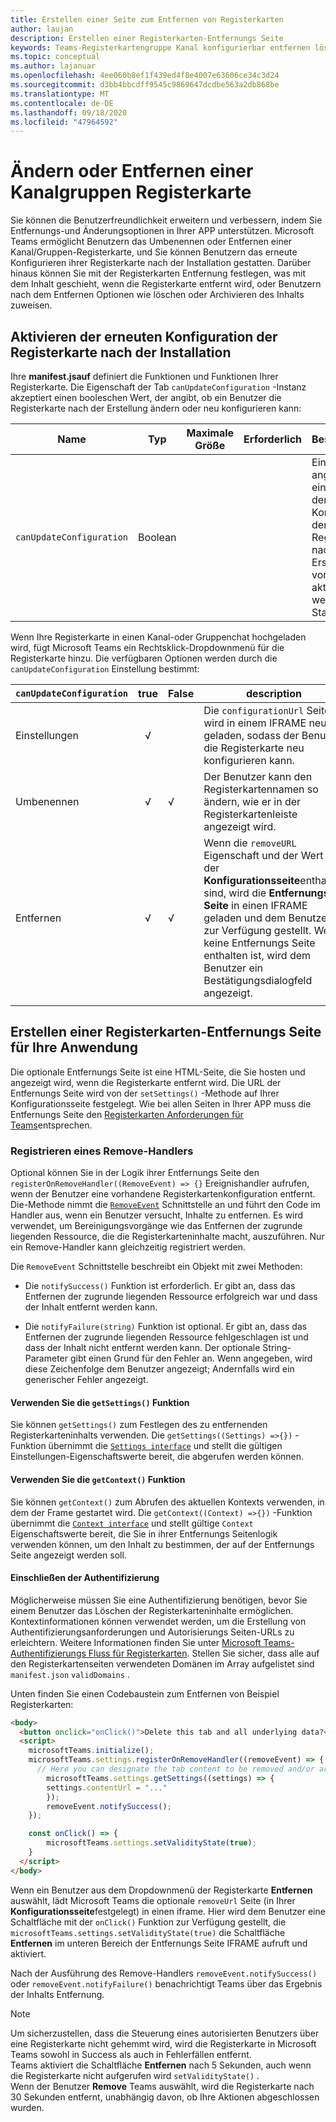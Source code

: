 ```yaml
---
title: Erstellen einer Seite zum Entfernen von Registerkarten
author: laujan
description: Erstellen einer Registerkarten-Entfernungs Seite
keywords: Teams-Registerkartengruppe Kanal konfigurierbar entfernen löschen
ms.topic: conceptual
ms.author: lajanuar
ms.openlocfilehash: 4ee060b8ef1f439ed4f8e4007e63606ce34c3d24
ms.sourcegitcommit: d3bb4bbcdff9545c9869647dcdbe563a2db868be
ms.translationtype: MT
ms.contentlocale: de-DE
ms.lasthandoff: 09/18/2020
ms.locfileid: "47964592"
---
```

# <a name="modify-or-remove-a-channel-group-tab"></a>Ändern oder Entfernen einer Kanalgruppen Registerkarte

Sie können die Benutzerfreundlichkeit erweitern und verbessern, indem Sie Entfernungs-und Änderungsoptionen in Ihrer APP unterstützen. Microsoft Teams ermöglicht Benutzern das Umbenennen oder Entfernen einer Kanal/Gruppen-Registerkarte, und Sie können Benutzern das erneute Konfigurieren ihrer Registerkarte nach der Installation gestatten. Darüber hinaus können Sie mit der Registerkarten Entfernung festlegen, was mit dem Inhalt geschieht, wenn die Registerkarte entfernt wird, oder Benutzern nach dem Entfernen Optionen wie löschen oder Archivieren des Inhalts zuweisen.

## <a name="enable-your-tab-to-be-reconfigured-after-installation"></a>Aktivieren der erneuten Konfiguration der Registerkarte nach der Installation

Ihre **manifest.jsauf** definiert die Funktionen und Funktionen Ihrer Registerkarte. Die Eigenschaft der Tab `canUpdateConfiguration` -Instanz akzeptiert einen booleschen Wert, der angibt, ob ein Benutzer die Registerkarte nach der Erstellung ändern oder neu konfigurieren kann:

|Name| Typ| Maximale Größe | Erforderlich | Beschreibung|
|---|---|---|---|---|
|`canUpdateConfiguration`|Boolean|||Ein Wert, der angibt, ob eine Instanz der Konfiguration der Registerkarte nach der Erstellung vom Benutzer aktualisiert werden kann. Standard `true`|

Wenn Ihre Registerkarte in einen Kanal-oder Gruppenchat hochgeladen wird, fügt Microsoft Teams ein Rechtsklick-Dropdownmenü für die Registerkarte hinzu. Die verfügbaren Optionen werden durch die `canUpdateConfiguration` Einstellung bestimmt:

| `canUpdateConfiguration`| true   | False | description |
| ----------------------- | :----: | ----- | ----------- |
|     Einstellungen            |   √    |       |Die `configurationUrl` Seite wird in einem IFRAME neu geladen, sodass der Benutzer die Registerkarte neu konfigurieren kann.  |
|     Umbenennen              |   √    |   √   | Der Benutzer kann den Registerkartennamen so ändern, wie er in der Registerkartenleiste angezeigt wird.          |
|     Entfernen              |   √    |   √   |  Wenn die  `removeURL` Eigenschaft und der Wert auf der **Konfigurationsseite**enthalten sind, wird die **Entfernungs Seite** in einen IFRAME geladen und dem Benutzer zur Verfügung gestellt. Wenn keine Entfernungs Seite enthalten ist, wird dem Benutzer ein Bestätigungsdialogfeld angezeigt.          |
|||||

## <a name="create-a-tab-removal-page-for-your-application"></a>Erstellen einer Registerkarten-Entfernungs Seite für Ihre Anwendung

Die optionale Entfernungs Seite ist eine HTML-Seite, die Sie hosten und angezeigt wird, wenn die Registerkarte entfernt wird. Die URL der Entfernungs Seite wird von der `setSettings()` -Methode auf Ihrer Konfigurationsseite festgelegt. Wie bei allen Seiten in Ihrer APP muss die Entfernungs Seite den [Registerkarten Anforderungen für Teams](~/tabs/how-to/add-tab.md)entsprechen.

### <a name="register-a-remove-handler"></a>Registrieren eines Remove-Handlers

Optional können Sie in der Logik ihrer Entfernungs Seite den `registerOnRemoveHandler((RemoveEvent) => {}` Ereignishandler aufrufen, wenn der Benutzer eine vorhandene Registerkartenkonfiguration entfernt. Die-Methode nimmt die [`RemoveEvent`](/javascript/api/@microsoft/teams-js/microsoftteams.settings.removeevent?view=msteams-client-js-latest&preserve-view=true) Schnittstelle an und führt den Code im Handler aus, wenn ein Benutzer versucht, Inhalte zu entfernen. Es wird verwendet, um Bereinigungsvorgänge wie das Entfernen der zugrunde liegenden Ressource, die die Registerkarteninhalte macht, auszuführen. Nur ein Remove-Handler kann gleichzeitig registriert werden.

Die `RemoveEvent` Schnittstelle beschreibt ein Objekt mit zwei Methoden:

* Die `notifySuccess()` Funktion ist erforderlich. Er gibt an, dass das Entfernen der zugrunde liegenden Ressource erfolgreich war und dass der Inhalt entfernt werden kann.

* Die `notifyFailure(string)` Funktion ist optional. Er gibt an, dass das Entfernen der zugrunde liegenden Ressource fehlgeschlagen ist und dass der Inhalt nicht entfernt werden kann. Der optionale String-Parameter gibt einen Grund für den Fehler an. Wenn angegeben, wird diese Zeichenfolge dem Benutzer angezeigt; Andernfalls wird ein generischer Fehler angezeigt.

#### <a name="use-the-getsettings-function"></a>Verwenden Sie die `getSettings()` Funktion

Sie können `getSettings()` zum Festlegen des zu entfernenden Registerkarteninhalts verwenden. Die `getSettings((Settings) =>{})` -Funktion übernimmt die [`Settings interface`](/javascript/api/@microsoft/teams-js/microsoftteams.settings.settings?view=msteams-client-js-latest&preserve-view=true) und stellt die gültigen Einstellungen-Eigenschaftswerte bereit, die abgerufen werden können.

#### <a name="use-the-getcontext-function"></a>Verwenden Sie die `getContext()` Funktion

Sie können `getContext()` zum Abrufen des aktuellen Kontexts verwenden, in dem der Frame gestartet wird. Die `getContext((Context) =>{})` -Funktion übernimmt die [`Context interface`](/javascript/api/@microsoft/teams-js/microsoftteams.context?view=msteams-client-js-latest&preserve-view=true) und stellt gültige `Context` Eigenschaftswerte bereit, die Sie in ihrer Entfernungs Seitenlogik verwenden können, um den Inhalt zu bestimmen, der auf der Entfernungs Seite angezeigt werden soll.

#### <a name="include-authentication"></a>Einschließen der Authentifizierung

Möglicherweise müssen Sie eine Authentifizierung benötigen, bevor Sie einem Benutzer das Löschen der Registerkarteninhalte ermöglichen. Kontextinformationen können verwendet werden, um die Erstellung von Authentifizierungsanforderungen und Autorisierungs Seiten-URLs zu erleichtern. Weitere Informationen finden Sie unter [Microsoft Teams-Authentifizierungs Fluss für Registerkarten](~/tabs/how-to/authentication/auth-flow-tab.md). Stellen Sie sicher, dass alle auf den Registerkartenseiten verwendeten Domänen im Array aufgelistet sind `manifest.json` `validDomains` .

Unten finden Sie einen Codebaustein zum Entfernen von Beispiel Registerkarten:

```html
<body>
  <button onclick="onClick()">Delete this tab and all underlying data?</button>
  <script>
    microsoftTeams.initialize();
    microsoftTeams.settings.registerOnRemoveHandler((removeEvent) => {
      // Here you can designate the tab content to be removed and/or archived.
        microsoftTeams.settings.getSettings((settings) => {
        settings.contentUrl = "..."
        });
        removeEvent.notifySuccess();
    });

    const onClick() => {
        microsoftTeams.settings.setValidityState(true);
    }
  </script>
</body>

```

Wenn ein Benutzer aus dem Dropdownmenü der Registerkarte **Entfernen** auswählt, lädt Microsoft Teams die optionale `removeUrl` Seite (in Ihrer **Konfigurationsseite**festgelegt) in einen iframe. Hier wird dem Benutzer eine Schaltfläche mit der `onClick()` Funktion zur Verfügung gestellt, die `microsoftTeams.settings.setValidityState(true)` die Schaltfläche **Entfernen** im unteren Bereich der Entfernungs Seite IFRAME aufruft und aktiviert.

Nach der Ausführung des Remove-Handlers `removeEvent.notifySuccess()` oder `removeEvent.notifyFailure()` benachrichtigt Teams über das Ergebnis der Inhalts Entfernung.

>[!NOTE]
>Um sicherzustellen, dass die Steuerung eines autorisierten Benutzers über eine Registerkarte nicht gehemmt wird, wird die Registerkarte in Microsoft Teams sowohl in Success als auch in Fehlerfällen entfernt. \
>Teams aktiviert die Schaltfläche **Entfernen** nach 5 Sekunden, auch wenn die Registerkarte nicht aufgerufen wird `setValidityState()` . \
>Wenn der Benutzer **Remove** Teams auswählt, wird die Registerkarte nach 30 Sekunden entfernt, unabhängig davon, ob Ihre Aktionen abgeschlossen wurden.
